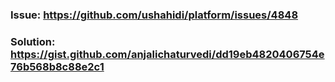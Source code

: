 ### Issue: https://github.com/ushahidi/platform/issues/4848
### Solution: https://gist.github.com/anjalichaturvedi/dd19eb4820406754e76b568b8c88e2c1

